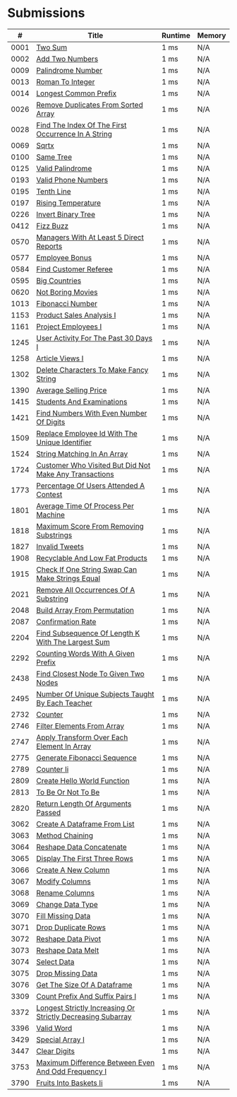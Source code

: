# Submissions

| #   | Title                                      | Runtime   | Memory    |
|-----|--------------------------------------------|-----------|-----------|
| 0001 | [Two Sum](https://leetcode.com/problems/two-sum/) | 1 ms | N/A |
| 0002 | [Add Two Numbers](https://leetcode.com/problems/add-two-numbers/) | 1 ms | N/A |
| 0009 | [Palindrome Number](https://leetcode.com/problems/palindrome-number/) | 1 ms | N/A |
| 0013 | [Roman To Integer](https://leetcode.com/problems/roman-to-integer/) | 1 ms | N/A |
| 0014 | [Longest Common Prefix](https://leetcode.com/problems/longest-common-prefix/) | 1 ms | N/A |
| 0026 | [Remove Duplicates From Sorted Array](https://leetcode.com/problems/remove-duplicates-from-sorted-array/) | 1 ms | N/A |
| 0028 | [Find The Index Of The First Occurrence In A String](https://leetcode.com/problems/find-the-index-of-the-first-occurrence-in-a-string/) | 1 ms | N/A |
| 0069 | [Sqrtx](https://leetcode.com/problems/sqrtx/) | 1 ms | N/A |
| 0100 | [Same Tree](https://leetcode.com/problems/same-tree/) | 1 ms | N/A |
| 0125 | [Valid Palindrome](https://leetcode.com/problems/valid-palindrome/) | 1 ms | N/A |
| 0193 | [Valid Phone Numbers](https://leetcode.com/problems/valid-phone-numbers/) | 1 ms | N/A |
| 0195 | [Tenth Line](https://leetcode.com/problems/tenth-line/) | 1 ms | N/A |
| 0197 | [Rising Temperature](https://leetcode.com/problems/rising-temperature/) | 1 ms | N/A |
| 0226 | [Invert Binary Tree](https://leetcode.com/problems/invert-binary-tree/) | 1 ms | N/A |
| 0412 | [Fizz Buzz](https://leetcode.com/problems/fizz-buzz/) | 1 ms | N/A |
| 0570 | [Managers With At Least 5 Direct Reports](https://leetcode.com/problems/managers-with-at-least-5-direct-reports/) | 1 ms | N/A |
| 0577 | [Employee Bonus](https://leetcode.com/problems/employee-bonus/) | 1 ms | N/A |
| 0584 | [Find Customer Referee](https://leetcode.com/problems/find-customer-referee/) | 1 ms | N/A |
| 0595 | [Big Countries](https://leetcode.com/problems/big-countries/) | 1 ms | N/A |
| 0620 | [Not Boring Movies](https://leetcode.com/problems/not-boring-movies/) | 1 ms | N/A |
| 1013 | [Fibonacci Number](https://leetcode.com/problems/fibonacci-number/) | 1 ms | N/A |
| 1153 | [Product Sales Analysis I](https://leetcode.com/problems/product-sales-analysis-i/) | 1 ms | N/A |
| 1161 | [Project Employees I](https://leetcode.com/problems/project-employees-i/) | 1 ms | N/A |
| 1245 | [User Activity For The Past 30 Days I](https://leetcode.com/problems/user-activity-for-the-past-30-days-i/) | 1 ms | N/A |
| 1258 | [Article Views I](https://leetcode.com/problems/article-views-i/) | 1 ms | N/A |
| 1302 | [Delete Characters To Make Fancy String](https://leetcode.com/problems/delete-characters-to-make-fancy-string/) | 1 ms | N/A |
| 1390 | [Average Selling Price](https://leetcode.com/problems/average-selling-price/) | 1 ms | N/A |
| 1415 | [Students And Examinations](https://leetcode.com/problems/students-and-examinations/) | 1 ms | N/A |
| 1421 | [Find Numbers With Even Number Of Digits](https://leetcode.com/problems/find-numbers-with-even-number-of-digits/) | 1 ms | N/A |
| 1509 | [Replace Employee Id With The Unique Identifier](https://leetcode.com/problems/replace-employee-id-with-the-unique-identifier/) | 1 ms | N/A |
| 1524 | [String Matching In An Array](https://leetcode.com/problems/string-matching-in-an-array/) | 1 ms | N/A |
| 1724 | [Customer Who Visited But Did Not Make Any Transactions](https://leetcode.com/problems/customer-who-visited-but-did-not-make-any-transactions/) | 1 ms | N/A |
| 1773 | [Percentage Of Users Attended A Contest](https://leetcode.com/problems/percentage-of-users-attended-a-contest/) | 1 ms | N/A |
| 1801 | [Average Time Of Process Per Machine](https://leetcode.com/problems/average-time-of-process-per-machine/) | 1 ms | N/A |
| 1818 | [Maximum Score From Removing Substrings](https://leetcode.com/problems/maximum-score-from-removing-substrings/) | 1 ms | N/A |
| 1827 | [Invalid Tweets](https://leetcode.com/problems/invalid-tweets/) | 1 ms | N/A |
| 1908 | [Recyclable And Low Fat Products](https://leetcode.com/problems/recyclable-and-low-fat-products/) | 1 ms | N/A |
| 1915 | [Check If One String Swap Can Make Strings Equal](https://leetcode.com/problems/check-if-one-string-swap-can-make-strings-equal/) | 1 ms | N/A |
| 2021 | [Remove All Occurrences Of A Substring](https://leetcode.com/problems/remove-all-occurrences-of-a-substring/) | 1 ms | N/A |
| 2048 | [Build Array From Permutation](https://leetcode.com/problems/build-array-from-permutation/) | 1 ms | N/A |
| 2087 | [Confirmation Rate](https://leetcode.com/problems/confirmation-rate/) | 1 ms | N/A |
| 2204 | [Find Subsequence Of Length K With The Largest Sum](https://leetcode.com/problems/find-subsequence-of-length-k-with-the-largest-sum/) | 1 ms | N/A |
| 2292 | [Counting Words With A Given Prefix](https://leetcode.com/problems/counting-words-with-a-given-prefix/) | 1 ms | N/A |
| 2438 | [Find Closest Node To Given Two Nodes](https://leetcode.com/problems/find-closest-node-to-given-two-nodes/) | 1 ms | N/A |
| 2495 | [Number Of Unique Subjects Taught By Each Teacher](https://leetcode.com/problems/number-of-unique-subjects-taught-by-each-teacher/) | 1 ms | N/A |
| 2732 | [Counter](https://leetcode.com/problems/counter/) | 1 ms | N/A |
| 2746 | [Filter Elements From Array](https://leetcode.com/problems/filter-elements-from-array/) | 1 ms | N/A |
| 2747 | [Apply Transform Over Each Element In Array](https://leetcode.com/problems/apply-transform-over-each-element-in-array/) | 1 ms | N/A |
| 2775 | [Generate Fibonacci Sequence](https://leetcode.com/problems/generate-fibonacci-sequence/) | 1 ms | N/A |
| 2789 | [Counter Ii](https://leetcode.com/problems/counter-ii/) | 1 ms | N/A |
| 2809 | [Create Hello World Function](https://leetcode.com/problems/create-hello-world-function/) | 1 ms | N/A |
| 2813 | [To Be Or Not To Be](https://leetcode.com/problems/to-be-or-not-to-be/) | 1 ms | N/A |
| 2820 | [Return Length Of Arguments Passed](https://leetcode.com/problems/return-length-of-arguments-passed/) | 1 ms | N/A |
| 3062 | [Create A Dataframe From List](https://leetcode.com/problems/create-a-dataframe-from-list/) | 1 ms | N/A |
| 3063 | [Method Chaining](https://leetcode.com/problems/method-chaining/) | 1 ms | N/A |
| 3064 | [Reshape Data Concatenate](https://leetcode.com/problems/reshape-data-concatenate/) | 1 ms | N/A |
| 3065 | [Display The First Three Rows](https://leetcode.com/problems/display-the-first-three-rows/) | 1 ms | N/A |
| 3066 | [Create A New Column](https://leetcode.com/problems/create-a-new-column/) | 1 ms | N/A |
| 3067 | [Modify Columns](https://leetcode.com/problems/modify-columns/) | 1 ms | N/A |
| 3068 | [Rename Columns](https://leetcode.com/problems/rename-columns/) | 1 ms | N/A |
| 3069 | [Change Data Type](https://leetcode.com/problems/change-data-type/) | 1 ms | N/A |
| 3070 | [Fill Missing Data](https://leetcode.com/problems/fill-missing-data/) | 1 ms | N/A |
| 3071 | [Drop Duplicate Rows](https://leetcode.com/problems/drop-duplicate-rows/) | 1 ms | N/A |
| 3072 | [Reshape Data Pivot](https://leetcode.com/problems/reshape-data-pivot/) | 1 ms | N/A |
| 3073 | [Reshape Data Melt](https://leetcode.com/problems/reshape-data-melt/) | 1 ms | N/A |
| 3074 | [Select Data](https://leetcode.com/problems/select-data/) | 1 ms | N/A |
| 3075 | [Drop Missing Data](https://leetcode.com/problems/drop-missing-data/) | 1 ms | N/A |
| 3076 | [Get The Size Of A Dataframe](https://leetcode.com/problems/get-the-size-of-a-dataframe/) | 1 ms | N/A |
| 3309 | [Count Prefix And Suffix Pairs I](https://leetcode.com/problems/count-prefix-and-suffix-pairs-i/) | 1 ms | N/A |
| 3372 | [Longest Strictly Increasing Or Strictly Decreasing Subarray](https://leetcode.com/problems/longest-strictly-increasing-or-strictly-decreasing-subarray/) | 1 ms | N/A |
| 3396 | [Valid Word](https://leetcode.com/problems/valid-word/) | 1 ms | N/A |
| 3429 | [Special Array I](https://leetcode.com/problems/special-array-i/) | 1 ms | N/A |
| 3447 | [Clear Digits](https://leetcode.com/problems/clear-digits/) | 1 ms | N/A |
| 3753 | [Maximum Difference Between Even And Odd Frequency I](https://leetcode.com/problems/maximum-difference-between-even-and-odd-frequency-i/) | 1 ms | N/A |
| 3790 | [Fruits Into Baskets Ii](https://leetcode.com/problems/fruits-into-baskets-ii/) | 1 ms | N/A |